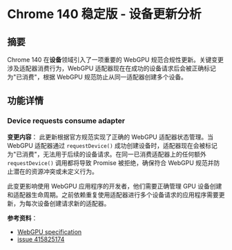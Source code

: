 # Chrome 140 稳定版 - 设备更新分析

## 摘要

Chrome 140 在**设备**领域引入了一项重要的 WebGPU 规范合规性更新。关键变更涉及适配器消费行为，WebGPU 适配器现在在成功的设备请求后会被正确标记为"已消费"，根据 WebGPU 规范防止从同一适配器创建多个设备。

## 功能详情

### Device requests consume adapter

**变更内容**：
此更新根据官方规范实现了正确的 WebGPU 适配器状态管理。当 WebGPU 适配器通过 `requestDevice()` 成功创建设备时，适配器现在会被标记为"已消费"，无法用于后续的设备请求。在同一已消费适配器上的任何额外 `requestDevice()` 调用都将导致 Promise 被拒绝，确保符合 WebGPU 规范并防止潜在的资源冲突或未定义行为。

此变更影响使用 WebGPU 应用程序的开发者，他们需要正确管理 GPU 设备创建和适配器生命周期。之前依赖重复使用适配器进行多个设备请求的应用程序需要更新，为每次设备创建请求新的适配器。

**参考资料**：
- [WebGPU specification](https://gpuweb.github.io/gpuweb/#ref-for-dom-adapter-state-consumed%E2%91%A1)
- [issue 415825174](https://issues.chromium.org/issues/415825174)